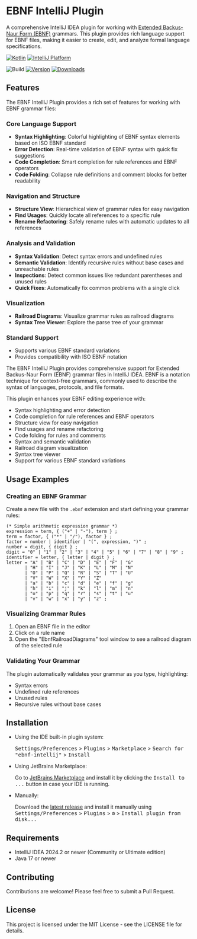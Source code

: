 # EBNF IntelliJ Plugin

A comprehensive IntelliJ IDEA plugin for working with [Extended Backus-Naur Form (EBNF)](https://en.wikipedia.org/wiki/Extended_Backus%E2%80%93Naur_form) grammars. This plugin provides rich language support for EBNF files, making it easier to create, edit, and analyze formal language specifications.

[![Kotlin](https://img.shields.io/badge/kotlin-2.1.20-blue.svg)](https://kotlinlang.org)
[![IntelliJ Platform](https://img.shields.io/badge/intellij%20platform-2024.2-blue.svg)](https://www.jetbrains.com/idea/download/)

![Build](https://github.com/itworks99/ebnf-intellij/workflows/Build/badge.svg)
[![Version](https://img.shields.io/jetbrains/plugin/v/MARKETPLACE_ID.svg)](https://plugins.jetbrains.com/plugin/MARKETPLACE_ID)
[![Downloads](https://img.shields.io/jetbrains/plugin/d/MARKETPLACE_ID.svg)](https://plugins.jetbrains.com/plugin/MARKETPLACE_ID)

## Features

The EBNF IntelliJ Plugin provides a rich set of features for working with EBNF grammar files:

### Core Language Support
- **Syntax Highlighting**: Colorful highlighting of EBNF syntax elements based on ISO EBNF standard
- **Error Detection**: Real-time validation of EBNF syntax with quick fix suggestions
- **Code Completion**: Smart completion for rule references and EBNF operators
- **Code Folding**: Collapse rule definitions and comment blocks for better readability

### Navigation and Structure
- **Structure View**: Hierarchical view of grammar rules for easy navigation
- **Find Usages**: Quickly locate all references to a specific rule
- **Rename Refactoring**: Safely rename rules with automatic updates to all references

### Analysis and Validation
- **Syntax Validation**: Detect syntax errors and undefined rules
- **Semantic Validation**: Identify recursive rules without base cases and unreachable rules
- **Inspections**: Detect common issues like redundant parentheses and unused rules
- **Quick Fixes**: Automatically fix common problems with a single click

### Visualization
- **Railroad Diagrams**: Visualize grammar rules as railroad diagrams
- **Syntax Tree Viewer**: Explore the parse tree of your grammar

### Standard Support
- Supports various EBNF standard variations
- Provides compatibility with ISO EBNF notation

<!-- Plugin description -->
The EBNF IntelliJ Plugin provides comprehensive support for Extended Backus-Naur Form (EBNF) grammar files in IntelliJ IDEA. EBNF is a notation technique for context-free grammars, commonly used to describe the syntax of languages, protocols, and file formats.

This plugin enhances your EBNF editing experience with:
- Syntax highlighting and error detection
- Code completion for rule references and EBNF operators
- Structure view for easy navigation
- Find usages and rename refactoring
- Code folding for rules and comments
- Syntax and semantic validation
- Railroad diagram visualization
- Syntax tree viewer
- Support for various EBNF standard variations

<!-- Plugin description end -->

## Usage Examples

### Creating an EBNF Grammar

Create a new file with the `.ebnf` extension and start defining your grammar rules:

```ebnf
(* Simple arithmetic expression grammar *)
expression = term, { ("+" | "-"), term } ;
term = factor, { ("*" | "/"), factor } ;
factor = number | identifier | "(", expression, ")" ;
number = digit, { digit } ;
digit = "0" | "1" | "2" | "3" | "4" | "5" | "6" | "7" | "8" | "9" ;
identifier = letter, { letter | digit } ;
letter = "A" | "B" | "C" | "D" | "E" | "F" | "G"
       | "H" | "I" | "J" | "K" | "L" | "M" | "N"
       | "O" | "P" | "Q" | "R" | "S" | "T" | "U"
       | "V" | "W" | "X" | "Y" | "Z" 
       | "a" | "b" | "c" | "d" | "e" | "f" | "g"
       | "h" | "i" | "j" | "k" | "l" | "m" | "n"
       | "o" | "p" | "q" | "r" | "s" | "t" | "u"
       | "v" | "w" | "x" | "y" | "z" ;
```

### Visualizing Grammar Rules

1. Open an EBNF file in the editor
2. Click on a rule name
3. Open the "EbnfRailroadDiagrams" tool window to see a railroad diagram of the selected rule

### Validating Your Grammar

The plugin automatically validates your grammar as you type, highlighting:
- Syntax errors
- Undefined rule references
- Unused rules
- Recursive rules without base cases

## Installation

- Using the IDE built-in plugin system:

  <kbd>Settings/Preferences</kbd> > <kbd>Plugins</kbd> > <kbd>Marketplace</kbd> > <kbd>Search for "ebnf-intellij"</kbd> >
  <kbd>Install</kbd>

- Using JetBrains Marketplace:

  Go to [JetBrains Marketplace](https://plugins.jetbrains.com/plugin/MARKETPLACE_ID) and install it by clicking the <kbd>Install to ...</kbd> button in case your IDE is running.

- Manually:

  Download the [latest release](https://github.com/itworks99/ebnf-intellij/releases/latest) and install it manually using
  <kbd>Settings/Preferences</kbd> > <kbd>Plugins</kbd> > <kbd>⚙️</kbd> > <kbd>Install plugin from disk...</kbd>

## Requirements

- IntelliJ IDEA 2024.2 or newer (Community or Ultimate edition)
- Java 17 or newer

## Contributing

Contributions are welcome! Please feel free to submit a Pull Request.

## License

This project is licensed under the MIT License - see the LICENSE file for details.
